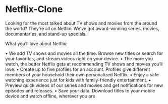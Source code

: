 # Netflix-Clone
Looking for the most talked about TV shows and movies from the around the world? They’re all on Netflix. We’ve got award-winning series, movies, documentaries, and stand-up specials.

What you’ll love about Netflix:

• We add TV shows and movies all the time. Browse new titles or search for your favorites, and stream videos right on your device.
• The more you watch, the better Netflix gets at recommending TV shows and movies you’ll love.
• Create up to five profiles for an account. Profiles give different members of your household their own personalized Netflix.
• Enjoy a safe watching experience just for kids with family-friendly entertainment.
• Preview quick videos of our series and movies and get notifications for new episodes and releases.
• Save your data. Download titles to your mobile device and watch offline, wherever you are
